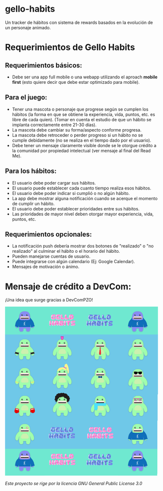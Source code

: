 # gello-habits
Un tracker de hábitos con sistema de rewards basados en la evolución de un personaje animado.

# Requerimientos de Gello Habits

## Requerimientos básicos:
* Debe ser una app full mobile o una webapp utilizando el aproach **mobile first** (esto quiere decir que debe estar optimizado para mobile).

## Para el juego:
* Tener una mascota o personaje que progrese según se cumplen los hábitos (la forma en que se obtiene la experiencia, vida, puntos, etc. es libre de cada quien). (Tomar en cuenta el estudio de que un hábito se implanta correctamente entre 21-30 días).
* La mascota debe cambiar su forma/aspecto conforme progresa.
* La mascota debe retroceder o perder progreso si un hábito no se cumple debidamente (no se realiza en el tiempo dado por el usuario).
* Debe tener un mensaje claramente visible donde se le otorgue crédito a la comunidad por propiedad intelectual (ver mensaje al final del Read Me).

## Para los hábitos:
* El usuario debe poder cargar sus hábitos.
* El usuario puede establecer cada cuanto tiempo realiza esos hábitos.
* El usuario debe poder indicar si cumplió o no algún hábito.
* La app debe mostrar alguna notificación cuando se acerque el momento de cumplir un hábito.
* El usuario debe poder establecer prioridades entre sus hábitos.
* Las prioridades de mayor nivel deben otorgar mayor experiencia, vida, puntos, etc.

## Requerimientos opcionales:
* La notificación push debería mostrar dos botones de "realizado" o "no realizado" al culminar el hábito o el horario del hábito.
* Pueden manejarse cuentas de usuario.
* Puede integrarse con algún calendario (Ej: Google Calendar).
* Mensajes de motivación o ánimo.


# Mensaje de crédito a DevCom:

¡Una idea que surge gracias a DevComPZO!


![Gello Habits](https://github.com/devcompzo/gello-habits/blob/main/assets/Readme/readme.png?raw=true) 

*Este proyecto se rige por la licencia GNU General Public License 3.0*

